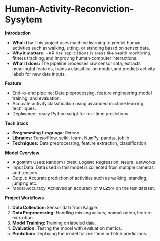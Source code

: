 # Human-Activity-Reconviction-Sysytem

**Introduction**

* **What it is:** This project uses machine learning to predict human activities such as walking, sitting, or standing based on sensor data.
* **Why it matters:** HAR has applications in areas like health monitoring, fitness tracking, and improving human-computer interactions.
* **What it does:** The pipeline processes raw sensor data, extracts meaningful features, trains a classification model, and predicts activity labels for new data inputs.

**Feature**
* End-to-end pipeline: Data preprocessing, feature engineering, model training, and evaluation.
* Accurate activity classification using advanced machine learning techniques.
* Deployment-ready Python script for real-time predictions.

**Tech Stack**
* **Programming Language:** Python
* **Libraries:** TensorFlow, scikit-learn, NumPy, pandas, joblib
* **Techniques:** Data preprocessing, feature extraction, classification

**Model Overview**
* Algorithm Used: Random Forest, Logistic Regression, Neural Networks
* Input Data: Data used in this model is collected from multiple cameras and sensors.
* Output: Accurate prediction of activities such as walking, standing, jumping etc.
* Model Accuracy: Achieved an accuracy of **91.25**% on the test dataset.

**Project Workflows**
1. **Data Collection:** Sensor data from Kaggle.
2. **Data Preprocessing:** Handling missing values, normalization, feature extraction.
3. **Model Training:** Training on labeled data.
4. **Evaluation:** Testing the model with evaluation metrics.
5. **Prediction:** Deploying the model for real-time or batch predictions.
